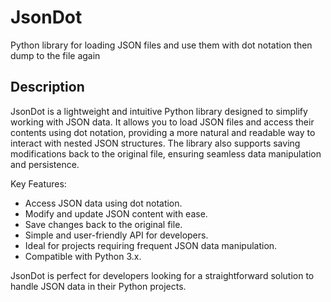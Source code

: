 # JsonDot
Python library for loading JSON files and use them with dot notation then dump to the file again

## Description
JsonDot is a lightweight and intuitive Python library designed to simplify working with JSON data. It allows you to load JSON files and access their contents using dot notation, providing a more natural and readable way to interact with nested JSON structures. The library also supports saving modifications back to the original file, ensuring seamless data manipulation and persistence.

Key Features:
- Access JSON data using dot notation.
- Modify and update JSON content with ease.
- Save changes back to the original file.
- Simple and user-friendly API for developers.
- Ideal for projects requiring frequent JSON data manipulation.
- Compatible with Python 3.x.

JsonDot is perfect for developers looking for a straightforward solution to handle JSON data in their Python projects.
